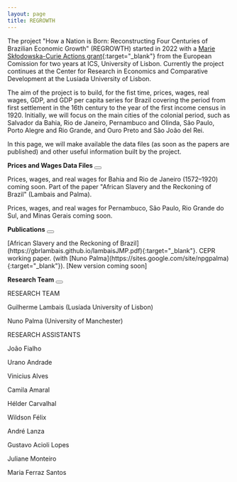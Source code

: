 ```yaml
---
layout: page
title: REGROWTH
---
```


The project "How a Nation is Born: Reconstructing Four Centuries of Brazilian Economic Growth" (REGROWTH) started in 2022 with a [Marie Skłodowska-Curie Actions grant](https://cordis.europa.eu/project/id/101031282){:target="_blank"} from the European Comission for two years at ICS, University of Lisbon. Currently the project continues at the Center for Research in Economics and Comparative Development at the Lusíada University of Lisbon.

The aim of the project is to build, for the fist time, prices, wages, real wages, GDP, and GDP per capita series for Brazil covering the period from first settlement in the 16th century to the year of the first income census in 1920. Initially, we will focus on the main cities of the colonial period, such as Salvador da Bahia, Rio de Janeiro, Pernambuco and Olinda, São Paulo, Porto Alegre and Rio Grande, and Ouro Preto and São João del Rei.

In this page, we will make available the data files (as soon as the papers are published) and other useful information built by the project.

**Prices and Wages Data Files**  <button class="collapsible" id="pw"></button>

<div class="content" id="pwdata" markdown="1">
Prices, wages, and real wages for Bahia and Rio de Janeiro (1572–1920) coming soon. Part of the paper "African Slavery and the Reckoning of Brazil" (Lambais and Palma).

Prices, wages, and real wages for Pernambuco, São Paulo, Rio Grande do Sul, and Minas Gerais coming soon.
</div>

**Publications**  <button class="collapsible" id="pub"></button>

<div class="content" id="pubdata" markdown="1">
[African Slavery and the Reckoning of Brazil](https://gbrlambais.github.io/lambaisJMP.pdf){:target="_blank"}. CEPR working paper. (with [Nuno Palma](https://sites.google.com/site/npgpalma){:target="_blank"}). [New version coming soon]
</div>


**Research Team**  <button class="collapsible" id="rt"></button>

<div class="content" id="rtdata" markdown="1">
RESEARCH TEAM

Guilherme Lambais (Lusíada University of Lisbon)

Nuno Palma (University of Manchester)

RESEARCH ASSISTANTS

João Fialho

Urano Andrade

Vinicius Alves

Camila Amaral

Hélder Carvalhal

Wildson Félix

André Lanza

Gustavo Acioli Lopes

Juliane Monteiro

Maria Ferraz Santos
</div>

